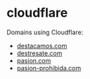# cloudflare
Domains using Cloudflare:
- [destacamos.com](https://destacamos.com)
- [destresate.com](https://destresate.com)
- [pasion.com](https://pasion.com)
- [pasion-prohibida.com](https://pasion-prohibida.com)
